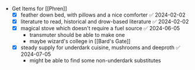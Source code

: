 - Get Items for [[Phren]]
	- [x] feather down bed, with pillows and a nice comforter ✅ 2024-02-02
	- [x] literature to read, historical and drow-based literature ✅ 2024-02-02
	- [x] magical stove which doesn't require a fuel source ✅ 2024-06-05
		- transmuter should be able to make one
		- maybe wizard's college in [[Bard's Gate]]
	- [x] steady supply for underdark cuisine, mushrooms and deeproth ✅ 2024-07-05
		- might be able to find some non-underdark substitutes
